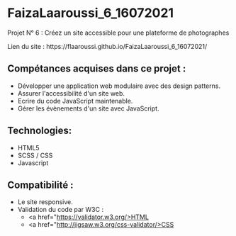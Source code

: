 # FaizaLaaroussi_6_16072021
<p>Projet N° 6 : Créez un site accessible pour une plateforme de photographes</p>
<p>Lien du site : https://flaaroussi.github.io/FaizaLaaroussi_6_16072021/</p> 


## Compétances acquises dans ce projet :
   * Développer une application web modulaire avec des design patterns.
   * Assurer l'accessibilité d'un site web.
   * Ecrire du code JavaScript maintenable.
   * Gérer les évènements d'un site avec JavaScript.


## Technologies:
   * HTML5
   * SCSS / CSS
   * Javascript

## Compatibilité :
   * Le site responsive. 
   * Validation du code par W3C :
      - <a href="https://validator.w3.org/>HTML</a>
      - <a href="http://jigsaw.w3.org/css-validator/>CSS</a>



      